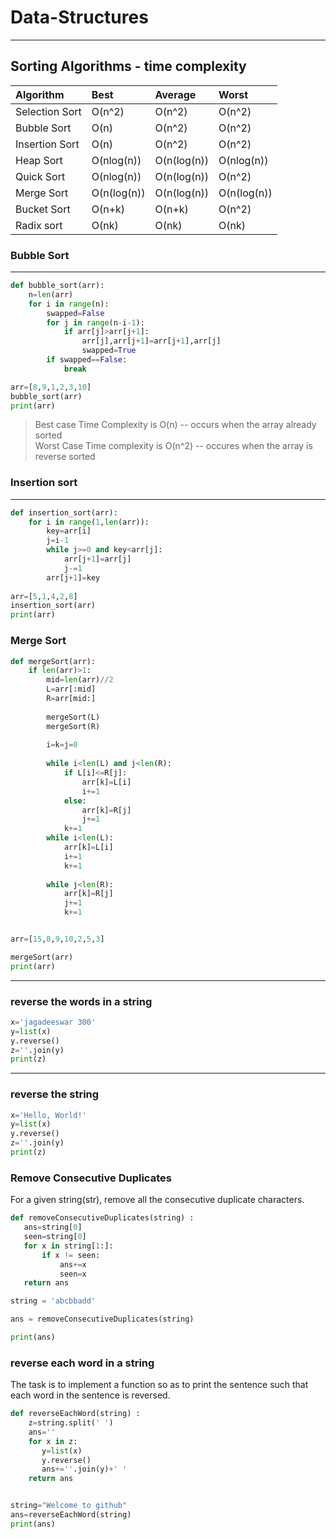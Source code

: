 # Data-Structures
---
## Sorting Algorithms - time complexity

| Algorithm| Best|Average|Worst|
|:---------|:----|:----|:----|
|Selection Sort| O(n^2)|O(n^2)|O(n^2)|
|Bubble Sort| O(n) |O(n^2) | O(n^2)|
|Insertion Sort| O(n) |O(n^2) | O(n^2)|
|Heap Sort| O(nlog(n)) |O(n(log(n)) | O(nlog(n))|
|Quick Sort| O(nlog(n)) |O(n(log(n)) | O(n^2)|
|Merge Sort| O(n(log(n)) |O(n(log(n)) | O(n(log(n))|
|Bucket Sort| O(n+k) |O(n+k) | O(n^2)|
|Radix sort| O(nk)| O(nk) | O(nk)|

### Bubble Sort
---
```python
def bubble_sort(arr):
    n=len(arr)
    for i in range(n):
        swapped=False
        for j in range(n-i-1):
            if arr[j]>arr[j+1]:
                arr[j],arr[j+1]=arr[j+1],arr[j]
                swapped=True
        if swapped==False:
            break

arr=[8,9,1,2,3,10]
bubble_sort(arr)
print(arr)
```
> Best case Time Complexity is O(n) -- occurs when the array already sorted <br />
> Worst Case Time complexity is O(n^2)  -- occures when the array is reverse sorted

### Insertion sort
---
```python
def insertion_sort(arr):
    for i in range(1,len(arr)):
        key=arr[i]
        j=i-1
        while j>=0 and key<arr[j]:
            arr[j+1]=arr[j]
            j-=1
        arr[j+1]=key
    
arr=[5,1,4,2,8]
insertion_sort(arr)
print(arr)
```
### Merge Sort

``` python
def mergeSort(arr):
    if len(arr)>1:
        mid=len(arr)//2
        L=arr[:mid]
        R=arr[mid:]
        
        mergeSort(L)
        mergeSort(R)
        
        i=k=j=0
        
        while i<len(L) and j<len(R):
            if L[i]<=R[j]:
                arr[k]=L[i]
                i+=1
            else:
                arr[k]=R[j]
                j+=1
            k+=1
        while i<len(L):
            arr[k]=L[i]
            i+=1
            k+=1
        
        while j<len(R):
            arr[k]=R[j]
            j+=1
            k+=1


arr=[15,8,9,10,2,5,3]

mergeSort(arr)
print(arr)
```
---

### reverse the words in a string
```python
x='jagadeeswar 300'
y=list(x)
y.reverse()
z=''.join(y)
print(z)
```
---

### reverse the string
```python
x='Hello, World!'
y=list(x)
y.reverse()
z=''.join(y)
print(z)
```
### Remove Consecutive Duplicates
For a given string(str), remove all the consecutive duplicate characters.
``` python
def removeConsecutiveDuplicates(string) :
   ans=string[0]
   seen=string[0]
   for x in string[1:]:
       if x != seen:
           ans+=x
           seen=x
   return ans

string = 'abcbbadd'

ans = removeConsecutiveDuplicates(string)

print(ans)
```
### reverse each word in a string
The task is to implement a function so as to print the sentence such that each word in the sentence is reversed.

```python
def reverseEachWord(string) :
    z=string.split(' ')
    ans=''
    for x in z:
       y=list(x)
       y.reverse()
       ans+=''.join(y)+' '
    return ans


string="Welcome to github"
ans=reverseEachWord(string)
print(ans)
```
